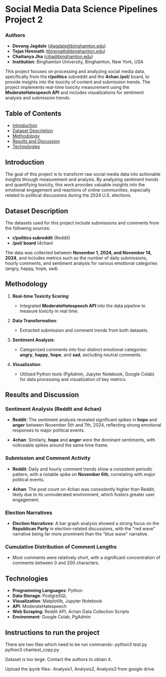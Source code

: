 # Social Media Data Science Pipelines Project 2

### Authors
- **Devang Jagdale** (djagdale@binghamton.edu)
- **Tejas Hiremath** (thiremath@binghamton.edu)
- **Chaitanya Jha** (cjha@binghamton.edu)
- **Institution**: Binghamton University, Binghamton, New York, USA


This project focuses on processing and analyzing social media data, specifically from the **r/politics** subreddit and the **4chan /pol/** board, to provide insights into the toxicity of content and submission trends. The project implements real-time toxicity measurement using the **ModerateHatespeech API** and includes visualizations for sentiment analysis and submission trends.

## Table of Contents

- [Introduction](#introduction)
- [Dataset Description](#dataset-description)
- [Methodology](#methodology)
- [Results and Discussion](#results-and-discussion)
- [Technologies](#technologies)

## Introduction

The goal of this project is to transform raw social media data into actionable insights through measurement and analysis. By analyzing sentiment trends and quantifying toxicity, this work provides valuable insights into the emotional engagement and reactions of online communities, especially related to political discussions during the 2024 U.S. elections.

## Dataset Description

The datasets used for this project include submissions and comments from the following sources:

- **r/politics subreddit** (Reddit)
- **/pol/ board** (4chan)

The data was collected between **November 1, 2024, and November 14, 2024**, and includes metrics such as the number of daily submissions, hourly comments, and sentiment analysis for various emotional categories (angry, happy, hope, sad).

## Methodology

1. **Real-time Toxicity Scoring**: 
   - Integrated **ModerateHatespeech API** into the data pipeline to measure toxicity in real time.
   
2. **Data Transformation**: 
   - Extracted submission and comment trends from both datasets.
   
3. **Sentiment Analysis**: 
   - Categorized comments into four distinct emotional categories: **angry**, **happy**, **hope**, and **sad**, excluding neutral comments.

4. **Visualization**: 
   - Utilized Python tools (PgAdmin, Jupyter Notebook, Google Colab) for data processing and visualization of key metrics.

## Results and Discussion

### Sentiment Analysis (Reddit and 4chan)

- **Reddit**: The sentiment analysis revealed significant spikes in **hope** and **anger** between November 5th and 7th, 2024, reflecting strong emotional responses to major political events.
  
- **4chan**: Similarly, **hope** and **anger** were the dominant sentiments, with noticeable spikes around the same time frame.

### Submission and Comment Activity

- **Reddit**: Daily and hourly comment trends show a consistent periodic pattern, with a notable spike on **November 6th**, correlating with major political events.
  
- **4chan**: The post count on 4chan was consistently higher than Reddit, likely due to its unmoderated environment, which fosters greater user engagement.

### Election Narratives

- **Election Narratives**: A bar graph analysis showed a strong focus on the **Republican Party** in election-related discussions, with the "red wave" narrative being far more prominent than the "blue wave" narrative.

### Cumulative Distribution of Comment Lengths

- Most comments were relatively short, with a significant concentration of comments between 0 and 200 characters.

## Technologies

- **Programming Languages**: Python
- **Data Storage**: PostgreSQL
- **Visualization**: Matplotlib, Jupyter Notebook
- **API**: ModerateHatespeech
- **Web Scraping**: Reddit API, 4chan Data Collection Scripts
- **Environment**: Google Colab, PgAdmin


## Instructions to run the project
There are two files which need to be run
commands-
python3 test.py
python3 chantest_copy.py


Dataset is too large. Contact the authors to obtain it.


Upload the ipynb files- Analysis1, Analysis2, Analysis3 from google drive.